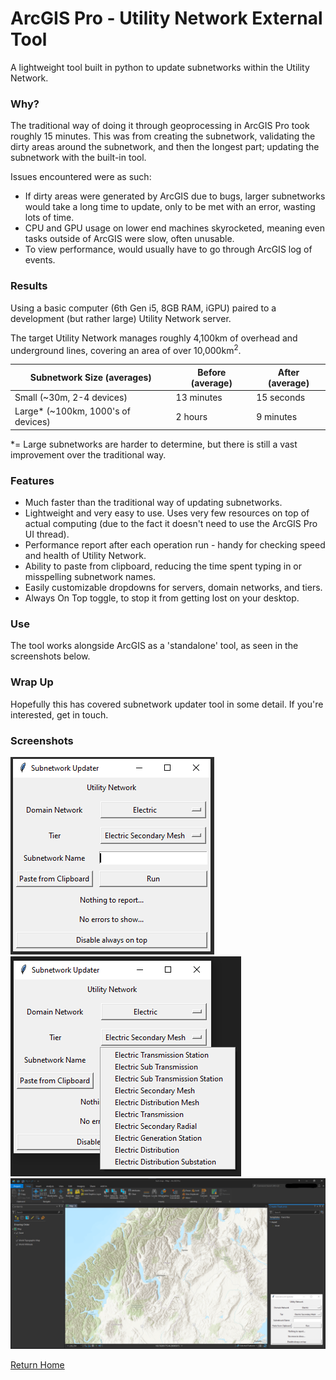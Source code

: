 # ArcGIS Pro - Utility Network External Tool

A lightweight tool built in python to update subnetworks within the Utility Network.

### Why?

The traditional way of doing it through geoprocessing in ArcGIS Pro took roughly 15 minutes. This was from creating the subnetwork, validating the dirty areas around the subnetwork, and then the longest part; updating the subnetwork with the built-in tool.

Issues encountered were as such:

- If dirty areas were generated by ArcGIS due to bugs, larger subnetworks would take a long time to update, only to be met with an error, wasting lots of time.
- CPU and GPU usage on lower end machines skyrocketed, meaning even tasks outside of ArcGIS were slow, often unusable.
- To view performance, would usually have to go through ArcGIS log of events.

### Results

Using a basic computer (6th Gen i5, 8GB RAM, iGPU) paired to a development (but rather large) Utility Network server.

The target Utility Network manages roughly 4,100km of overhead and underground lines, covering an area of over 10,000km<sup>2</sup>.

| Subnetwork Size (averages)         | Before (average) | After (average) |
| ---------------------------------- | ---------------- | --------------- |
| Small (~30m, 2-4 devices)          | 13 minutes       | 15 seconds      |
| Large* (~100km, 1000's of devices) | 2 hours          | 9 minutes       |

*= Large subnetworks are harder to determine, but there is still a vast improvement over the traditional way.

### Features

- Much faster than the traditional way of updating subnetworks.
- Lightweight and very easy to use. Uses very few resources on top of actual computing (due to the fact it doesn't need to use the ArcGIS Pro UI thread).
- Performance report after each operation run - handy for checking speed and health of Utility Network.
- Ability to paste from clipboard, reducing the time spent typing in or misspelling subnetwork names.
- Easily customizable dropdowns for servers, domain networks, and tiers.
- Always On Top toggle, to stop it from getting lost on your desktop.

### Use

The tool works alongside ArcGIS as a 'standalone' tool, as seen in the screenshots below.

### Wrap Up

Hopefully this has covered subnetwork updater tool in some detail. If you're interested, get in touch.

### Screenshots

![subnet](subnet.png)
![subnet expanded](subnet-expanded.png)
![subnet full](subnet-full.png)

[Return Home](/)
